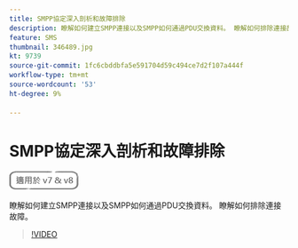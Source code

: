 ```yaml
---
title: SMPP協定深入剖析和故障排除
description: 瞭解如何建立SMPP連接以及SMPP如何通過PDU交換資料。 瞭解如何排除連接故障。
feature: SMS
thumbnail: 346489.jpg
kt: 9739
source-git-commit: 1fc6cbddbfa5e591704d59c494ce7d2f107a444f
workflow-type: tm+mt
source-wordcount: '53'
ht-degree: 9%

---
```


# SMPP協定深入剖析和故障排除

![適用於 V7 和 V8](../assets/V7-V8-stamp.png)

瞭解如何建立SMPP連接以及SMPP如何通過PDU交換資料。 瞭解如何排除連接故障。

>[!VIDEO](https://video.tv.adobe.com/v/346489?quality=12)
